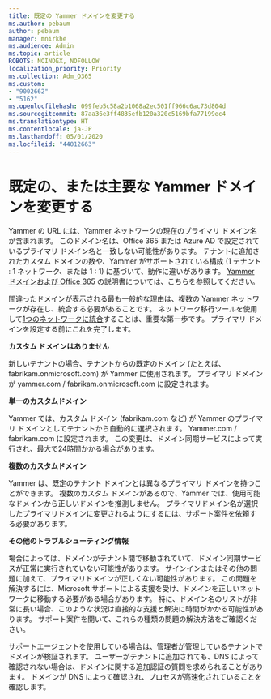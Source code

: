 ```yaml
---
title: 既定の Yammer ドメインを変更する
ms.author: pebaum
author: pebaum
manager: mnirkhe
ms.audience: Admin
ms.topic: article
ROBOTS: NOINDEX, NOFOLLOW
localization_priority: Priority
ms.collection: Adm_O365
ms.custom:
- "9002662"
- "5162"
ms.openlocfilehash: 099feb5c58a2b1068a2ec501ff966c6ac73d804d
ms.sourcegitcommit: 87aa36e3ff4835efb120a320c5169bfa77199ec4
ms.translationtype: HT
ms.contentlocale: ja-JP
ms.lasthandoff: 05/01/2020
ms.locfileid: "44012663"
---
```

# <a name="changing-the-defaultprimary-yammer-domain"></a>既定の、または主要な Yammer ドメインを変更する

Yammer の URL には、Yammer ネットワークの現在のプライマリ ドメイン名が含まれます。 このドメイン名は、Office 365 または Azure AD で設定されているプライマリ ドメイン名と一致しない可能性があります。 テナントに追加されたカスタム ドメインの数や、Yammer がサポートされている構成 (1 テナント : 1 ネットワーク、または 1 : 1) に基づいて、動作に違いがあります。 [Yammer ドメインおよび Office 365](https://docs.microsoft.com/yammer/configure-your-yammer-network/manage-yammer-domains) の説明書については、こちらを参照してください。

間違ったドメインが表示される最も一般的な理由は、複数の Yammer ネットワークが存在し、統合する必要があることです。 ネットワーク移行ツールを使用して[1つのネットワークに統合](https://docs.microsoft.com/yammer/configure-your-yammer-network/consolidate-multiple-yammer-networks)することは、重要な第一歩です。 プライマリ ドメインを設定する前にこれを完了します。

**カスタム ドメインはありません**

新しいテナントの場合、テナントからの既定のドメイン (たとえば、fabrikam.onmicrosoft.com) が Yammer に使用されます。 プライマリ ドメインが yammer.com / fabrikam.onmicrosoft.com に設定されます。

**単一のカスタムドメイン**

Yammer では、カスタム ドメイン (fabrikam.com など) が Yammer のプライマリ ドメインとしてテナントから自動的に選択されます。 Yammer.com / fabrikam.com に設定されます。 この変更は、ドメイン同期サービスによって実行され、最大で24時間かかる場合があります。

**複数のカスタムドメイン**

Yammer は、既定のテナント ドメインとは異なるプライマリ ドメインを持つことができます。 複数のカスタム ドメインがあるので、Yammer では、使用可能なドメインから正しいドメインを推測しません。 プライマリドメイン名が選択したプライマリドメインに変更されるようにするには、サポート案件を依頼する必要があります。

**その他のトラブルシューティング情報**

場合によっては、ドメインがテナント間で移動されていて、ドメイン同期サービスが正常に実行されていない可能性があります。 サインインまたはその他の問題に加えて、プライマリドメインが正しくない可能性があります。 この問題を解決するには、Microsoft サポートによる支援を受け、ドメインを正しいネットワークに移動する必要がある場合があります。 特に、ドメイン名のリストが非常に長い場合、このような状況は直接的な支援と解決に時間がかかる可能性があります。 サポート案件を開いて、これらの種類の問題の解決方法をご確認ください。

サポートエージェントを使用している場合は、管理者が管理しているテナントでドメインが検証されます。 ユーザーがテナントに追加されても、DNS によって確認されない場合は、ドメインに関する追加認証の質問を求められることがあります。 ドメインが DNS によって確認され、プロセスが高速化されていることを確認します。

